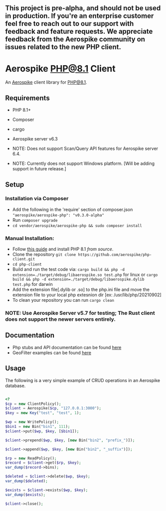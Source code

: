 ## This project is pre-alpha, and should not be used in production. If you're an enterprise customer feel free to reach out to our support with feedback and feature requests. We appreciate feedback from the Aerospike community on issues related to the new PHP client.

# Aerospike PHP@8.1 Client

An [Aerospike](https://www.aerospike.com/) client library for PHP@8.1.

## Requirements

* PHP 8.1+
* Composer
* cargo
* Aerospike server v6.3 

* NOTE: Does not support Scan/Query API features for Aerospike server 6.4.
* NOTE: Currently does not support Windows platform. [Will be adding support in future release.]

## Setup

### Installation via Composer

* Add the following in the 'require' section of composer.json
    ``` "aerospike/aerospike-php": "v0.3.0-alpha" ```
* Run ```composer upgrade```
* ```cd vendor/aerospike/aerospike-php && sudo composer install```

### Manual Installation:
* Follow [this guide](https://davidcole1340.github.io/ext-php-rs/getting-started/installation.html) and install PHP 8.1 *from source*.
* Clone the repository ```git clone https://github.com/aerospike/php-client.git```
* ```cd php-client```
* Build and run the test code via: `cargo build && php -d extension=./target/debug/libaerospike.so test.php` for linux or `cargo build && php -d extension=./target/debug/libaerospike.dylib test.php` for darwin
* Add the extension file[.dylib or .so] to the php.ini file and move the extension file to your local php extesnion dir [ex: /usr/lib/php/20210902]
* To clean your repository you can run ```cargo clean```
### NOTE: Use Aerospike Server v5.7 for testing; The Rust client does not support the newer servers entirely.



## Documentation
* Php stubs and API documentation can be found [here](https://github.com/aerospike/php-client/blob/php-rs/php_code_stubs/php_stubs.php)
* GeoFilter examples can be found [here](https://github.com/aerospike/php-client/php-rs/blob/examples/geoQueryFilter.php)


## Usage
The following is a very simple example of CRUD operations in an Aerospike database.

```php

<?
$cp = new ClientPolicy();
$client = Aerospike($cp, "127.0.0.1:3000");
$key = new Key("test", "test", 1);

$wp = new WritePolicy();
$bin1 = new Bin("bin1", 111);
$client->put($wp, $key, [$bin1]);

$client->prepend($wp, $key, [new Bin("bin2", "prefix_")]);

$client->append($wp, $key, [new Bin("bin2", "_suffix")]);

$rp = new ReadPolicy();
$record = $client->get($rp, $key);
var_dump($record->bins);

$deleted = $client->delete($wp, $key);
var_dump($deleted);

$exists = $client->exists($wp, $key);
var_dump($exists);

$client->close();

```





